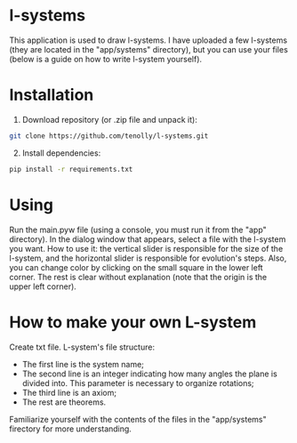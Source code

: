 # l-systems
This application is used to draw l-systems. I have uploaded a few l-systems (they are located in the "app/systems" directory), but you can use your files (below is a guide on how to write l-system yourself).
# Installation
1) Download repository (or .zip file and unpack it):
```bash
git clone https://github.com/tenolly/l-systems.git
```
2) Install dependencies:
```bash
pip install -r requirements.txt
```
# Using
Run the main.pyw file (using a console, you must run it from the "app" directory). In the dialog window that appears, select a file with the l-system you want. How to use it: the vertical slider is responsible for the size of the l-system, and the horizontal slider is responsible for evolution's steps. Also, you can change color by clicking on the small square in the lower left corner. The rest is clear without explanation (note that the origin is the upper left corner).
# How to make your own L-system
Create txt file. L-system's file structure:
<ul>
    <li>The first line is the system name;</li>
    <li>The second line is an integer indicating how many angles the plane is divided into. This parameter is necessary to organize rotations;</li>
    <li>The third line is an axiom;</li>
    <li>The rest are theorems.</li>
</ul>
Familiarize yourself with the contents of the files in the "app/systems" firectory for more understanding.